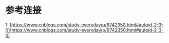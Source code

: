 # 


# 参考连接
1: [https://www.cnblogs.com/study-everyday/p/6742350.html#autoid-2-3-0](https://www.cnblogs.com/study-everyday/p/6742350.html#autoid-2-3-0)
